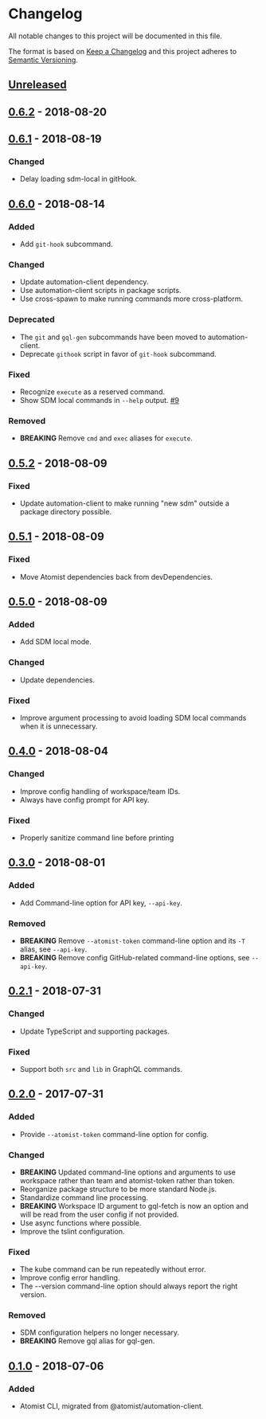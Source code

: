 # Changelog

All notable changes to this project will be documented in this file.

The format is based on [Keep a Changelog](http://keepachangelog.com/)
and this project adheres to [Semantic Versioning](http://semver.org/).

## [Unreleased](https://github.com/atomist/cli/compare/0.6.2...HEAD)

## [0.6.2](https://github.com/atomist/cli/compare/0.6.1...0.6.2) - 2018-08-20

## [0.6.1](https://github.com/atomist/cli/compare/0.6.0...0.6.1) - 2018-08-19

### Changed

-   Delay loading sdm-local in gitHook.

## [0.6.0](https://github.com/atomist/cli/compare/0.5.2...0.6.0) - 2018-08-14

### Added

-   Add `git-hook` subcommand.

### Changed

-   Update automation-client dependency.
-   Use automation-client scripts in package scripts.
-   Use cross-spawn to make running commands more cross-platform.

### Deprecated

-   The `git` and `gql-gen` subcommands have been moved to automation-client.
-   Deprecate `githook` script in favor of `git-hook` subcommand.

### Fixed

-   Recognize `execute` as a reserved command.
-   Show SDM local commands in `--help` output. [#9](https://github.com/atomist/cli/issues/9)

### Removed

-   **BREAKING** Remove `cmd` and `exec` aliases for `execute`.

## [0.5.2](https://github.com/atomist/cli/compare/0.5.1...0.5.2) - 2018-08-09

### Fixed

-   Update automation-client to make running "new sdm" outside a
    package directory possible.

## [0.5.1](https://github.com/atomist/cli/compare/0.5.0...0.5.1) - 2018-08-09

### Fixed

-   Move Atomist dependencies back from devDependencies.

## [0.5.0](https://github.com/atomist/cli/compare/0.4.0...0.5.0) - 2018-08-09

### Added

-   Add SDM local mode.

### Changed

-   Update dependencies.

### Fixed

-   Improve argument processing to avoid loading SDM local commands
    when it is unnecessary.

## [0.4.0](https://github.com/atomist/cli/compare/0.3.0...0.4.0) - 2018-08-04

### Changed

-   Improve config handling of workspace/team IDs.
-   Always have config prompt for API key.

### Fixed

-   Properly sanitize command line before printing

## [0.3.0](https://github.com/atomist/cli/compare/0.2.1...0.3.0) - 2018-08-01

### Added

-   Add Command-line option for API key, `--api-key`.

### Removed

-   **BREAKING** Remove `--atomist-token` command-line option and its
    `-T` alias, see `--api-key`.
-   **BREAKING** Remove config GitHub-related command-line options,
    see `--api-key`.

## [0.2.1](https://github.com/atomist/cli/compare/0.2.0...0.2.1) - 2018-07-31

### Changed

-   Update TypeScript and supporting packages.

### Fixed

-   Support both `src` and `lib` in GraphQL commands.

## [0.2.0](https://github.com/atomist/cli/compare/0.1.0...0.2.0) - 2017-07-31

### Added

-   Provide `--atomist-token` command-line option for config.

### Changed

-   **BREAKING** Updated command-line options and arguments to use
    workspace rather than team and atomist-token rather than token.
-   Reorganize package structure to be more standard Node.js.
-   Standardize command line processing.
-   **BREAKING** Workspace ID argument to gql-fetch is now an option
    and will be read from the user config if not provided.
-   Use async functions where possible.
-   Improve the tslint configuration.

### Fixed

-   The kube command can be run repeatedly without error.
-   Improve config error handling.
-   The --version command-line option should always report the right
    version.

### Removed

-   SDM configuration helpers no longer necessary.
-   **BREAKING** Remove gql alias for gql-gen.

## [0.1.0](https://github.com/atomist/cli/tree/0.1.0) - 2018-07-06

### Added

-   Atomist CLI, migrated from @atomist/automation-client.
